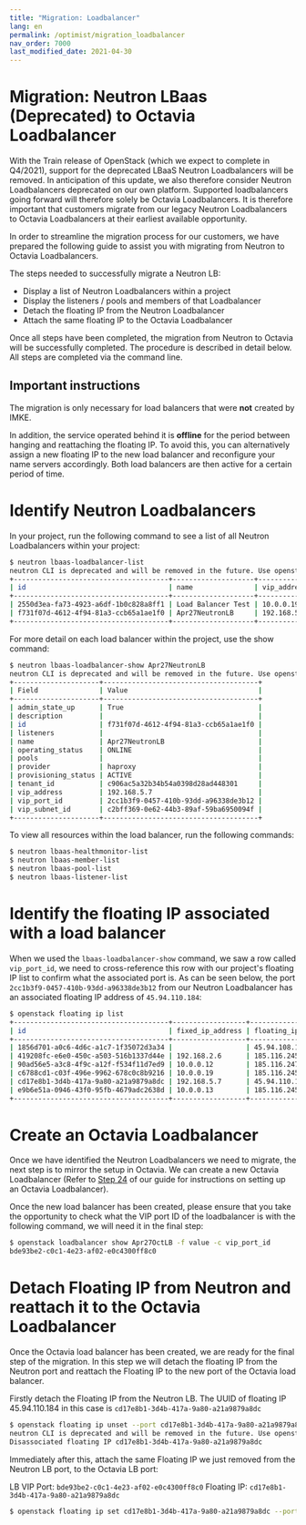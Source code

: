 ```yaml
---
title: "Migration: Loadbalancer"
lang: en
permalink: /optimist/migration_loadbalancer
nav_order: 7000
last_modified_date: 2021-04-30
---
```


# Migration: Neutron LBaas (Deprecated) to Octavia Loadbalancer

With the Train release of OpenStack (which we expect to complete in Q4/2021), support for the deprecated LBaaS Neutron Loadbalancers will be removed. In anticipation of this update, we also therefore consider Neutron Loadbalancers deprecated on our own platform. Supported loadbalancers going forward will therefore solely be Octavia Loadbalancers. It is therefore important that customers migrate from our legacy Neutron Loadbalancers to Octavia Loadbalancers at their earliest available opportunity.

In order to streamline the migration process for our customers, we have prepared the following guide to assist you with migrating from Neutron to Octavia Loadbalancers.

The steps needed to successfully migrate a Neutron LB: 
- Display a list of Neutron Loadbalancers within a project
- Display the listeners / pools and members of that Loadbalancer 
- Detach the floating IP from the Neutron Loadbalancer
- Attach the same floating IP to the Octavia Loadbalancer

Once all steps have been completed, the migration from Neutron to Octavia will be successfully completed. The procedure is described in detail below. All steps are completed via the command line.

## Important instructions

The migration is only necessary for load balancers that were **not** created by IMKE.

In addition, the service operated behind it is **offline** for the period between hanging and reattaching the floating IP. To avoid this, you can alternatively assign a new floating IP to the new load balancer and reconfigure your name servers accordingly. Both load balancers are then active for a certain period of time.

# Identify Neutron Loadbalancers

In your project, run the following command to see a list of all Neutron Loadbalancers within your project:

```bash
$ neutron lbaas-loadbalancer-list
neutron CLI is deprecated and will be removed in the future. Use openstack CLI instead.
+--------------------------------------+--------------------+-------------+---------------------+----------+
| id                                   | name               | vip_address | provisioning_status | provider |
+--------------------------------------+--------------------+-------------+---------------------+----------+
| 2550d3ea-fa73-4923-a6df-1b0c828a8ff1 | Load Balancer Test | 10.0.0.19   | ACTIVE              | haproxy  |
| f731f07d-4612-4f94-81a3-ccb65a1ae1f0 | Apr27NeutronLB     | 192.168.5.7 | ACTIVE              | haproxy  |
+--------------------------------------+--------------------+-------------+---------------------+----------+
```

For more detail on each load balancer within the project, use the show command:

```bash
$ neutron lbaas-loadbalancer-show Apr27NeutronLB
neutron CLI is deprecated and will be removed in the future. Use openstack CLI instead.
+---------------------+--------------------------------------+
| Field               | Value                                |
+---------------------+--------------------------------------+
| admin_state_up      | True                                 |
| description         |                                      |
| id                  | f731f07d-4612-4f94-81a3-ccb65a1ae1f0 |
| listeners           |                                      |
| name                | Apr27NeutronLB                       |
| operating_status    | ONLINE                               |
| pools               |                                      |
| provider            | haproxy                              |
| provisioning_status | ACTIVE                               |
| tenant_id           | c906ac5a32b34b54a0398d28ad448301     |
| vip_address         | 192.168.5.7                          |
| vip_port_id         | 2cc1b3f9-0457-410b-93dd-a96338de3b12 |
| vip_subnet_id       | c2bff369-0e62-44b3-89af-59ba6950094f |
+---------------------+--------------------------------------+
```

To view all resources within the load balancer, run the following commands:
```bash
$ neutron lbaas-healthmonitor-list
$ neutron lbaas-member-list
$ neutron lbaas-pool-list
$ neutron lbaas-listener-list
```

# Identify the floating IP associated with a load balancer

When we used the `lbaas-loadbalancer-show` command, we saw a row called `vip_port_id`, we need to cross-reference this row with our project's floating IP list to confirm what the associated port is. As can be seen below, the port `2cc1b3f9-0457-410b-93dd-a96338de3b12` from our Neutron Loadbalancer has an associated floating IP address of `45.94.110.184`:

```bash
$ openstack floating ip list
+--------------------------------------+------------------+---------------------+--------------------------------------+
| id                                   | fixed_ip_address | floating_ip_address | port_id                              |
+--------------------------------------+------------------+---------------------+--------------------------------------+
| 1856d701-a0c6-4d6c-a1c7-1f35072d3a34 |                  | 45.94.108.155       |                                      |
| 419208fc-e6e0-450c-a503-516b1337d44e | 192.168.2.6      | 185.116.245.202     | ab0df913-52fb-42e6-be59-3f9c2fa0102f |
| 90ad56e5-a3c8-4f9c-a12f-f534f11d7ed9 | 10.0.0.12        | 185.116.247.205     | 8a19cf54-e350-4f93-b572-db23dc650b30 |
| c6788cd1-c03f-496e-9962-678c0c8b9216 | 10.0.0.19        | 185.116.245.226     | 35f4fb69-e86d-4859-93f3-aa0c91fab123 |
| cd17e8b1-3d4b-417a-9a80-a21a9879a8dc | 192.168.5.7      | 45.94.110.184       | 2cc1b3f9-0457-410b-93dd-a96338de3b12 |
| e9b6e51a-0946-43f0-95fb-4679adc2638d | 10.0.0.13        | 185.116.245.13      | 9b8c1d2a-843f-44c5-a109-07f2a7e7be5d |
+--------------------------------------+------------------+---------------------+--------------------------------------+
```

# Create an Octavia Loadbalancer

Once we have identified the Neutron Loadbalancers we need to migrate, the next step is to mirror the setup in Octavia. We can create a new Octavia Loadbalancer (Refer to [Step 24](/optimist/guided_tour/step24) of our guide for instructions on setting up an Octavia Loadbalancer).

Once the new load balancer has been created, please ensure that you take the opportunity to check what the VIP port ID of the loadbalancer is with the following command, we will need it in the final step:

```bash
$ openstack loadbalancer show Apr27OctLB -f value -c vip_port_id
bde93be2-c0c1-4e23-af02-e0c4300ff8c0
```

# Detach Floating IP from Neutron and reattach it to the Octavia Loadbalancer

Once the Octavia load balancer has been created, we are ready for the final step of the migration. In this step we will detach the floating IP from the Neutron port and reattach the Floating IP to the new port of the Octavia load balancer.

Firstly detach the Floating IP from the Neutron LB. The UUID of floating IP 45.94.110.184 in this case is `cd17e8b1-3d4b-417a-9a80-a21a9879a8dc`

```bash
$ openstack floating ip unset --port cd17e8b1-3d4b-417a-9a80-a21a9879a8dc
neutron CLI is deprecated and will be removed in the future. Use openstack CLI instead.
Disassociated floating IP cd17e8b1-3d4b-417a-9a80-a21a9879a8dc
```

Immediately after this, attach the same Floating IP we just removed from the Neutron LB port, to the Octavia LB port:

LB VIP Port: `bde93be2-c0c1-4e23-af02-e0c4300ff8c0`
Floating IP: `cd17e8b1-3d4b-417a-9a80-a21a9879a8dc`

```bash
$ openstack floating ip set cd17e8b1-3d4b-417a-9a80-a21a9879a8dc --port bde93be2-c0c1-4e23-af02-e0c4300ff8c0
```
